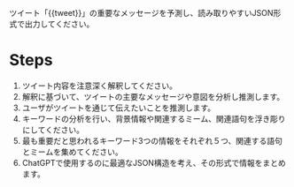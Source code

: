ツイート「{{tweet}}」の重要なメッセージを予測し、読み取りやすいJSON形式で出力してください。

# Steps

1. ツイート内容を注意深く解釈してください。
2. 解釈に基づいて、ツイートの主要なメッセージや意図を分析し推測します。
3. ユーザがツイートを通じて伝えたいことを推測します。
4. キーワードの分析を行い、背景情報や関連するミーム、関連語句を浮き彫りにしてください。
5. 最も重要だと思われるキーワード3つの情報をそれぞれ５つ、関連する語句とミームを集めてください。
6. ChatGPTで使用するのに最適なJSON構造を考え、その形式で情報をまとめます。
